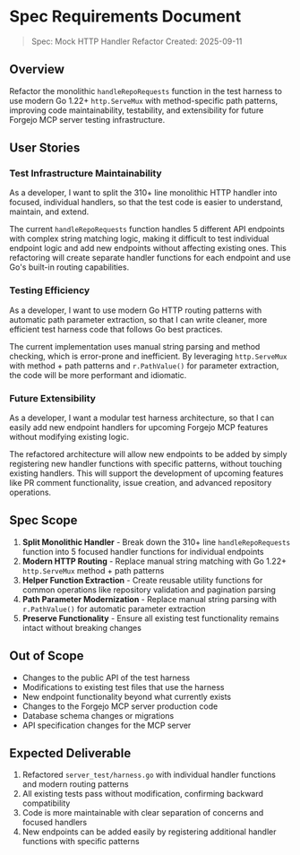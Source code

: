 # Spec Requirements Document

> Spec: Mock HTTP Handler Refactor
> Created: 2025-09-11

## Overview

Refactor the monolithic `handleRepoRequests` function in the test harness to use modern Go 1.22+ `http.ServeMux` with method-specific path patterns, improving code maintainability, testability, and extensibility for future Forgejo MCP server testing infrastructure.

## User Stories

### Test Infrastructure Maintainability

As a developer, I want to split the 310+ line monolithic HTTP handler into focused, individual handlers, so that the test code is easier to understand, maintain, and extend.

The current `handleRepoRequests` function handles 5 different API endpoints with complex string matching logic, making it difficult to test individual endpoint logic and add new endpoints without affecting existing ones. This refactoring will create separate handler functions for each endpoint and use Go's built-in routing capabilities.

### Testing Efficiency

As a developer, I want to use modern Go HTTP routing patterns with automatic path parameter extraction, so that I can write cleaner, more efficient test harness code that follows Go best practices.

The current implementation uses manual string parsing and method checking, which is error-prone and inefficient. By leveraging `http.ServeMux` with method + path patterns and `r.PathValue()` for parameter extraction, the code will be more performant and idiomatic.

### Future Extensibility

As a developer, I want a modular test harness architecture, so that I can easily add new endpoint handlers for upcoming Forgejo MCP features without modifying existing logic.

The refactored architecture will allow new endpoints to be added by simply registering new handler functions with specific patterns, without touching existing handlers. This will support the development of upcoming features like PR comment functionality, issue creation, and advanced repository operations.

## Spec Scope

1. **Split Monolithic Handler** - Break down the 310+ line `handleRepoRequests` function into 5 focused handler functions for individual endpoints
2. **Modern HTTP Routing** - Replace manual string matching with Go 1.22+ `http.ServeMux` method + path patterns
3. **Helper Function Extraction** - Create reusable utility functions for common operations like repository validation and pagination parsing
4. **Path Parameter Modernization** - Replace manual string parsing with `r.PathValue()` for automatic parameter extraction
5. **Preserve Functionality** - Ensure all existing test functionality remains intact without breaking changes

## Out of Scope

- Changes to the public API of the test harness
- Modifications to existing test files that use the harness
- New endpoint functionality beyond what currently exists
- Changes to the Forgejo MCP server production code
- Database schema changes or migrations
- API specification changes for the MCP server

## Expected Deliverable

1. Refactored `server_test/harness.go` with individual handler functions and modern routing patterns
2. All existing tests pass without modification, confirming backward compatibility
3. Code is more maintainable with clear separation of concerns and focused handlers
4. New endpoints can be added easily by registering additional handler functions with specific patterns